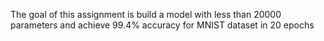 The goal of this assignment is build a model with less than 20000 parameters and achieve 99.4% accuracy for MNIST dataset in 20 epochs
